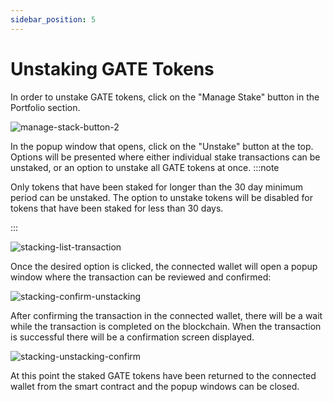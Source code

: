 ```yaml
---
sidebar_position: 5
---
```


# Unstaking GATE Tokens
In order to unstake GATE tokens, click on the &quot;Manage Stake&quot; button in the Portfolio section.

![manage-stack-button-2](/img/staking-user-guide/manage-stack-button-2.png)

In the popup window that opens, click on the &quot;Unstake&quot; button at the top. Options will be presented where either individual stake transactions can be unstaked, or an option to unstake all GATE tokens at once.
:::note

Only tokens that have been staked for longer than the 30 day minimum period can be unstaked. The option to unstake tokens will be disabled for tokens that have been staked for less than 30 days.

:::

![stacking-list-transaction](/img/staking-user-guide/stacking-list-transaction.png)

Once the desired option is clicked, the connected wallet will open a popup window where the transaction can be reviewed and confirmed:

![stacking-confirm-unstacking](/img/staking-user-guide/stacking-confirm-unstacking.png)

After confirming the transaction in the connected wallet, there will be a wait while the transaction is completed on the blockchain. When the transaction is successful there will be a confirmation screen displayed.

![stacking-unstacking-confirm](/img/staking-user-guide/stacking-unstacking-confirm.png)

At this point the staked GATE tokens have been returned to the connected wallet from the smart contract and the popup windows can be closed.